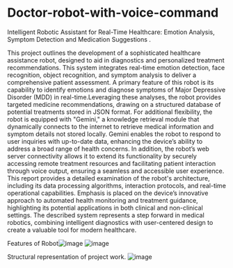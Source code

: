 # Doctor-robot-with-voice-command
Intelligent Robotic Assistant for Real-Time Healthcare: Emotion Analysis, Symptom Detection and Medication Suggestions .

This project outlines the development of a sophisticated healthcare assistance robot, designed to aid in diagnostics and personalized treatment recommendations. This system integrates real-time emotion detection, face recognition, object recognition, and symptom analysis to deliver a comprehensive patient assessment. A primary feature of this robot is its capability to identify emotions and diagnose symptoms of Major Depressive Disorder (MDD) in real-time.Leveraging these analyses, the robot provides targeted medicine recommendations, drawing on a 
structured database of potential treatments stored in JSON format. For additional flexibility, the robot is equipped with "Gemini," a knowledge retrieval module that 
dynamically connects to the internet to retrieve medical information and symptom details not stored locally. Gemini enables the robot to respond to user inquiries with up-to-date data, 
enhancing the device’s ability to address a broad range of health concerns. In addition, the robot’s web server connectivity allows it to extend its functionality by securely accessing remote treatment resources and facilitating patient interaction through voice output, ensuring a seamless and accessible user experience. This report provides a detailed examination of the robot's architecture, including its data processing algorithms, interaction protocols, and real-time operational capabilities. Emphasis is placed on the device’s innovative approach to automated health monitoring and treatment guidance, highlighting its potential applications in both clinical and non-clinical settings. The described system represents a step forward in medical robotics, combining intelligent diagnostics with user-centered design to create a valuable tool for modern healthcare. 

Features of Robot![image](https://github.com/user-attachments/assets/57afa043-cc22-4dff-b126-21b3f9ac4d15)
![image](https://github.com/user-attachments/assets/edc1e58a-e5b1-4ee2-8607-22d0207bb8ff)

Structural representation of project work.
![image](https://github.com/user-attachments/assets/76ae612d-db84-40fa-be3a-00917ffa6689)



